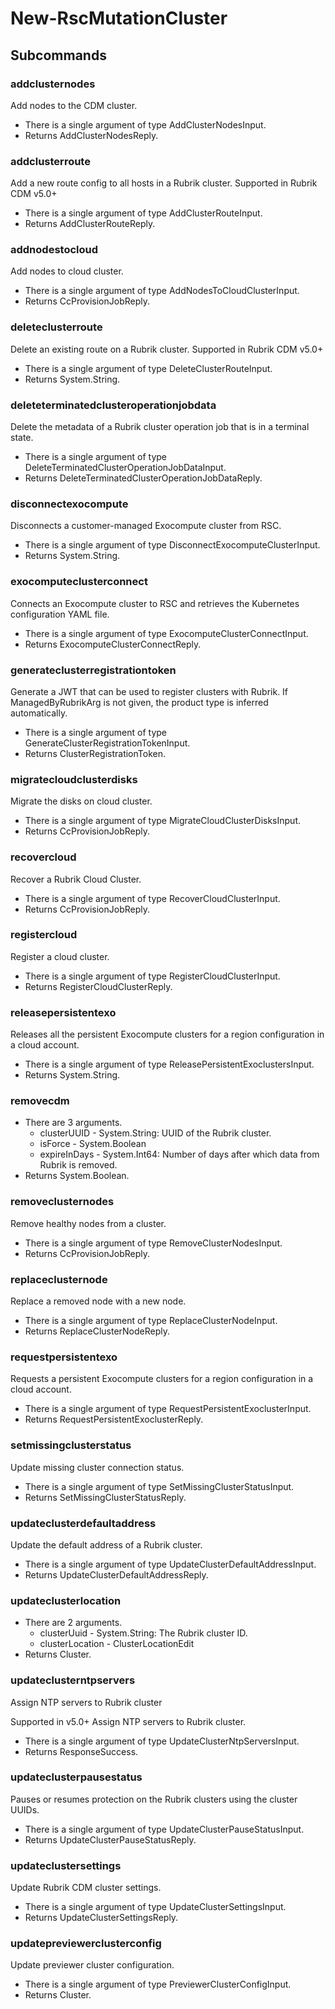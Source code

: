 # New-RscMutationCluster
## Subcommands
### addclusternodes
Add nodes to the CDM cluster.

- There is a single argument of type AddClusterNodesInput.
- Returns AddClusterNodesReply.
### addclusterroute
Add a new route config to all hosts in a Rubrik cluster. Supported in Rubrik CDM v5.0+

- There is a single argument of type AddClusterRouteInput.
- Returns AddClusterRouteReply.
### addnodestocloud
Add nodes to cloud cluster.

- There is a single argument of type AddNodesToCloudClusterInput.
- Returns CcProvisionJobReply.
### deleteclusterroute
Delete an existing route on a Rubrik cluster. Supported in Rubrik CDM v5.0+

- There is a single argument of type DeleteClusterRouteInput.
- Returns System.String.
### deleteterminatedclusteroperationjobdata
Delete the metadata of a Rubrik cluster operation job that is in a terminal state.

- There is a single argument of type DeleteTerminatedClusterOperationJobDataInput.
- Returns DeleteTerminatedClusterOperationJobDataReply.
### disconnectexocompute
Disconnects a customer-managed Exocompute cluster from RSC.

- There is a single argument of type DisconnectExocomputeClusterInput.
- Returns System.String.
### exocomputeclusterconnect
Connects an Exocompute cluster to RSC and retrieves the Kubernetes configuration YAML file.

- There is a single argument of type ExocomputeClusterConnectInput.
- Returns ExocomputeClusterConnectReply.
### generateclusterregistrationtoken
Generate a JWT that can be used to register clusters with Rubrik. If ManagedByRubrikArg is not given, the product type is inferred automatically.

- There is a single argument of type GenerateClusterRegistrationTokenInput.
- Returns ClusterRegistrationToken.
### migratecloudclusterdisks
Migrate the disks on cloud cluster.

- There is a single argument of type MigrateCloudClusterDisksInput.
- Returns CcProvisionJobReply.
### recovercloud
Recover a Rubrik Cloud Cluster.

- There is a single argument of type RecoverCloudClusterInput.
- Returns CcProvisionJobReply.
### registercloud
Register a cloud cluster.

- There is a single argument of type RegisterCloudClusterInput.
- Returns RegisterCloudClusterReply.
### releasepersistentexo
Releases all the persistent Exocompute clusters for a region configuration in a cloud account.

- There is a single argument of type ReleasePersistentExoclustersInput.
- Returns System.String.
### removecdm
- There are 3 arguments.
    - clusterUUID - System.String: UUID of the Rubrik cluster.
    - isForce - System.Boolean
    - expireInDays - System.Int64: Number of days after which data from Rubrik is removed.
- Returns System.Boolean.
### removeclusternodes
Remove healthy nodes from a cluster.

- There is a single argument of type RemoveClusterNodesInput.
- Returns CcProvisionJobReply.
### replaceclusternode
Replace a removed node with a new node.

- There is a single argument of type ReplaceClusterNodeInput.
- Returns ReplaceClusterNodeReply.
### requestpersistentexo
Requests a persistent Exocompute clusters for a region configuration in a cloud account.

- There is a single argument of type RequestPersistentExoclusterInput.
- Returns RequestPersistentExoclusterReply.
### setmissingclusterstatus
Update missing cluster connection status.

- There is a single argument of type SetMissingClusterStatusInput.
- Returns SetMissingClusterStatusReply.
### updateclusterdefaultaddress
Update the default address of a Rubrik cluster.

- There is a single argument of type UpdateClusterDefaultAddressInput.
- Returns UpdateClusterDefaultAddressReply.
### updateclusterlocation
- There are 2 arguments.
    - clusterUuid - System.String: The Rubrik cluster ID.
    - clusterLocation - ClusterLocationEdit
- Returns Cluster.
### updateclusterntpservers
Assign NTP servers to Rubrik cluster

Supported in v5.0+
Assign NTP servers to Rubrik cluster.

- There is a single argument of type UpdateClusterNtpServersInput.
- Returns ResponseSuccess.
### updateclusterpausestatus
Pauses or resumes protection on the Rubrik clusters using the cluster UUIDs.

- There is a single argument of type UpdateClusterPauseStatusInput.
- Returns UpdateClusterPauseStatusReply.
### updateclustersettings
Update Rubrik CDM cluster settings.

- There is a single argument of type UpdateClusterSettingsInput.
- Returns UpdateClusterSettingsReply.
### updatepreviewerclusterconfig
Update previewer cluster configuration.

- There is a single argument of type PreviewerClusterConfigInput.
- Returns Cluster.

